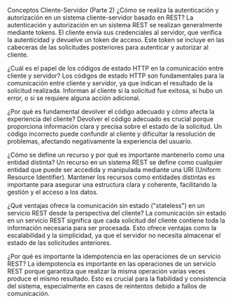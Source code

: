 Conceptos Cliente-Servidor (Parte 2)
¿Cómo se realiza la autenticación y autorización en un sistema cliente-servidor basado en REST?
La autenticación y autorización en un sistema REST se realizan generalmente mediante tokens. El cliente envía sus credenciales al servidor, que verifica la autenticidad y devuelve un token de acceso. Este token se incluye en las cabeceras de las solicitudes posteriores para autenticar y autorizar al cliente.

¿Cuál es el papel de los códigos de estado HTTP en la comunicación entre cliente y servidor?
Los códigos de estado HTTP son fundamentales para la comunicación entre cliente y servidor, ya que indican el resultado de la solicitud realizada. Informan al cliente si la solicitud fue exitosa, si hubo un error, o si se requiere alguna acción adicional.

¿Por qué es fundamental devolver el código adecuado y cómo afecta la experiencia del cliente?
Devolver el código adecuado es crucial porque proporciona información clara y precisa sobre el estado de la solicitud. Un código incorrecto puede confundir al cliente y dificultar la resolución de problemas, afectando negativamente la experiencia del usuario.

¿Cómo se define un recurso y por qué es importante mantenerlo como una entidad distinta?
Un recurso en un sistema REST se define como cualquier entidad que puede ser accedida y manipulada mediante una URI (Uniform Resource Identifier). Mantener los recursos como entidades distintas es importante para asegurar una estructura clara y coherente, facilitando la gestión y el acceso a los datos.

¿Qué ventajas ofrece la comunicación sin estado ("stateless") en un servicio REST desde la perspectiva del cliente?
La comunicación sin estado en un servicio REST significa que cada solicitud del cliente contiene toda la información necesaria para ser procesada. Esto ofrece ventajas como la escalabilidad y la simplicidad, ya que el servidor no necesita almacenar el estado de las solicitudes anteriores.

¿Por qué es importante la idempotencia en las operaciones de un servicio REST?
La idempotencia es importante en las operaciones de un servicio REST porque garantiza que realizar la misma operación varias veces produce el mismo resultado. Esto es crucial para la fiabilidad y consistencia del sistema, especialmente en casos de reintentos debido a fallos de comunicación.